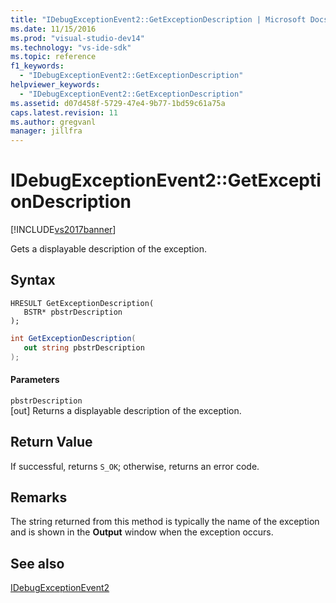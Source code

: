 ```yaml
---
title: "IDebugExceptionEvent2::GetExceptionDescription | Microsoft Docs"
ms.date: 11/15/2016
ms.prod: "visual-studio-dev14"
ms.technology: "vs-ide-sdk"
ms.topic: reference
f1_keywords: 
  - "IDebugExceptionEvent2::GetExceptionDescription"
helpviewer_keywords: 
  - "IDebugExceptionEvent2::GetExceptionDescription"
ms.assetid: d07d458f-5729-47e4-9b77-1bd59c61a75a
caps.latest.revision: 11
ms.author: gregvanl
manager: jillfra
---
```

# IDebugExceptionEvent2::GetExceptionDescription
[!INCLUDE[vs2017banner](../../../includes/vs2017banner.md)]

Gets a displayable description of the exception.  
  
## Syntax  
  
```cpp#  
HRESULT GetExceptionDescription(   
   BSTR* pbstrDescription  
);  
```  
  
```csharp  
int GetExceptionDescription(   
   out string pbstrDescription  
);  
```  
  
#### Parameters  
 `pbstrDescription`  
 [out] Returns a displayable description of the exception.  
  
## Return Value  
 If successful, returns `S_OK`; otherwise, returns an error code.  
  
## Remarks  
 The string returned from this method is typically the name of the exception and is shown in the **Output** window when the exception occurs.  
  
## See also  
 [IDebugExceptionEvent2](../../../extensibility/debugger/reference/idebugexceptionevent2.md)
